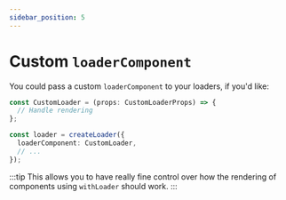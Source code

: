 ```yaml
---
sidebar_position: 5
---
```


# Custom `loaderComponent`

You could pass a custom `loaderComponent` to your loaders, if you'd like:

```typescript
const CustomLoader = (props: CustomLoaderProps) => {
  // Handle rendering
};

const loader = createLoader({
  loaderComponent: CustomLoader,
  // ...
});
```

:::tip
This allows you to have really fine control over how the rendering of components using `withLoader` should work.
:::
